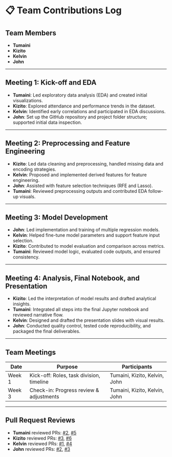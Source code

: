 # 📋 Team Contributions Log

## Team Members
- **Tumaini**
- **Kizito**
- **Kelvin**
- **John**

---

## Meeting 1: Kick-off and EDA
- **Tumaini**: Led exploratory data analysis (EDA) and created initial visualizations.
- **Kizito**: Explored attendance and performance trends in the dataset.
- **Kelvin**: Identified early correlations and participated in EDA discussions.
- **John**: Set up the GitHub repository and project folder structure; supported initial data inspection.

---

## Meeting 2: Preprocessing and Feature Engineering
- **Kizito**: Led data cleaning and preprocessing, handled missing data and encoding strategies.
- **Kelvin**: Proposed and implemented derived features for feature engineering.
- **John**: Assisted with feature selection techniques (RFE and Lasso).
- **Tumaini**: Reviewed preprocessing outputs and contributed EDA follow-up visuals.

---

## Meeting 3: Model Development
- **John**: Led implementation and training of multiple regression models.
- **Kelvin**: Helped fine-tune model parameters and support feature input selection.
- **Kizito**: Contributed to model evaluation and comparison across metrics.
- **Tumaini**: Reviewed model logic, evaluated code outputs, and ensured consistency.

---

## Meeting 4: Analysis, Final Notebook, and Presentation
- **Kizito**: Led the interpretation of model results and drafted analytical insights.
- **Tumaini**: Integrated all steps into the final Jupyter notebook and reviewed narrative flow.
- **Kelvin**: Designed and drafted the presentation slides with visual results.
- **John**: Conducted quality control, tested code reproducibility, and packaged the final deliverables.

---

## Team Meetings
| Date       | Purpose                                   | Participants                  |
|------------|-------------------------------------------|-------------------------------|
| Week 1     | Kick-off: Roles, task division, timeline  | Tumaini, Kizito, Kelvin, John |
| Week 3     | Check-in: Progress review & adjustments   | Tumaini, Kizito, Kelvin, John |

---

## Pull Request Reviews
- **Tumaini** reviewed PRs: [#2](link), [#5](link)
- **Kizito** reviewed PRs: [#3](link), [#6](link)
- **Kelvin** reviewed PRs: [#1](link), [#4](link)
- **John** reviewed PRs: [#2](link), [#3](link)
